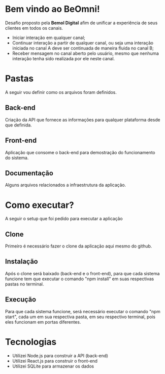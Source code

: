 # Bem vindo ao BeOmni!

Desafio proposto pela **Bemol Digital** afim de unificar a experiência de seus clientes em todos os canais.
- Iniciar interação em qualquer canal;
- Continuar interação a partir de qualquer canal, ou seja uma interação iniciada no canal A deve ser continuada de maneira fluida no canal B;
- Receber mensagem no canal aberto pelo usuário, mesmo que nenhuma interação tenha sido realizada por ele neste canal.

# Pastas

A seguir vou definir como os arquivos foram definidos.

## Back-end

Criação da API que fornece as informações para qualquer plataforma desde que definida.

## Front-end

Aplicação que consome o back-end para demostração do funcionamento do sistema.

## Documentação

Alguns arquivos relacionados a infraestrutura da aplicação.


# Como executar?

A seguir o setup que foi pedido para executar a aplicação

## Clone

Primeiro é necessário fazer o clone da aplicação aqui mesmo do github.

## Instalação

Após o clone será baixado (back-end e o front-end), para que cada sistema funcione tem que executar o comando "npm install" em suas respectivas pastas no terminal.

## Execução

Para que cada sistema funcione, será necessário executar o comando "npm start", cada um em sua respectiva pasta, em seu respectivo terminal, pois eles funcionam em portas diferentes.

# Tecnologias

- Utilizei Node.js para construir a API (back-end)
- Utilizei React.js para construir o front-end
- Utilizei SQLite para armazenar os dados
